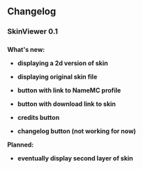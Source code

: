 <h2>Changelog</h2>

<h3>SkinViewer 0.1<h3/>

 
<h4>What's new:
 
 - displaying a 2d version of skin
 
 - displaying original skin file
 
 - button with link to NameMC profile
 
 - button with download link to skin
 
 - credits button
 
 - changelog button (not working for now)
 

Planned:
 - eventually display second layer of skin</h4>
